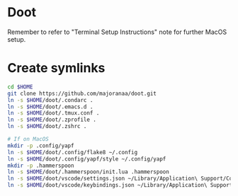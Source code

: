 Doot
=========

Remember to refer to "Terminal Setup Instructions" note for further MacOS setup.

# Create symlinks

```sh
cd $HOME
git clone https://github.com/majoranaa/doot.git
ln -s $HOME/doot/.condarc .
ln -s $HOME/doot/.emacs.d .
ln -s $HOME/doot/.tmux.conf .
ln -s $HOME/doot/.zprofile .
ln -s $HOME/doot/.zshrc .

# If on MacOS
mkdir -p .config/yapf
ln -s $HOME/doot/.config/flake8 ~/.config
ln -s $HOME/doot/.config/yapf/style ~/.config/yapf
mkdir -p .hammerspoon
ln -s $HOME/doot/.hammerspoon/init.lua .hammerspoon
ln -s $HOME/doot/vscode/settings.json ~/Library/Application\ Support/Code/User
ln -s $HOME/doot/vscode/keybindings.json ~/Library/Application\ Support/Code/User
```
